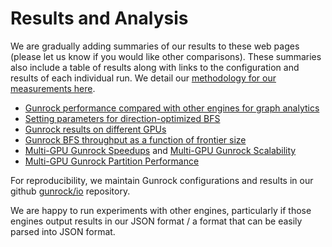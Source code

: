 # Results and Analysis

We are gradually adding summaries of our results to these web pages (please let us know if you would like other comparisons). These summaries also include a table of results along with links to the configuration and results of each individual run. We detail our [methodology for our measurements here](/gunrock/methodology).

- [Gunrock performance compared with other engines for graph analytics](/analysis/engines_topc)
- [Setting parameters for direction-optimized BFS](http://gunrock.github.io/gunrock/doc/latest/md_stats_do_ab_random)
- [Gunrock results on different GPUs](/analysis/gunrock_gpus)
- [Gunrock BFS throughput as a function of frontier size](/analysis/frontier_size)
- [Multi-GPU Gunrock Speedups](/analysis/mgpu_speedup) and [Multi-GPU Gunrock Scalability](/analysis/mgpu_scalability)
- [Multi-GPU Gunrock Partition Performance](/analysis/groute)

For reproducibility, we maintain Gunrock configurations and results in our github [gunrock/io](https://github.com/gunrock/io/tree/master/gunrock-output) repository.

We are happy to run experiments with other engines, particularly if those engines output results in our JSON format / a format that can be easily parsed into JSON format.
